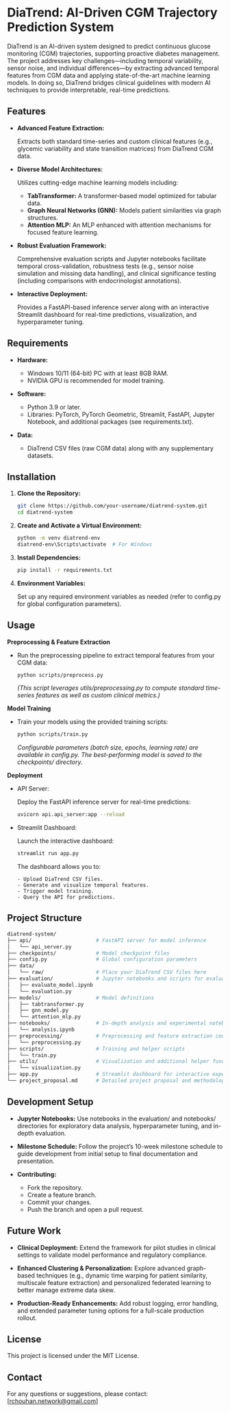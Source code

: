 # DiaTrend: AI-Driven CGM Trajectory Prediction System
DiaTrend is an AI-driven system designed to predict continuous glucose monitoring (CGM) trajectories, supporting proactive diabetes management. The project addresses key challenges—including temporal variability, sensor noise, and individual differences—by extracting advanced temporal features from CGM data and applying state-of-the-art machine learning models. In doing so, DiaTrend bridges clinical guidelines with modern AI techniques to provide interpretable, real-time predictions.

## Features
- **Advanced Feature Extraction:**

  Extracts both standard time-series and custom clinical features (e.g., glycemic variability and state transition matrices) from DiaTrend CGM data.

- **Diverse Model Architectures:**

  Utilizes cutting-edge machine learning models including:

    - **TabTransformer:** A transformer-based model optimized for tabular data.
    - **Graph Neural Networks (GNN):** Models patient similarities via graph structures.
    - **Attention MLP:** An MLP enhanced with attention mechanisms for focused feature learning.

- **Robust Evaluation Framework:**

  Comprehensive evaluation scripts and Jupyter notebooks facilitate temporal cross-validation, robustness tests (e.g., sensor noise simulation and missing data handling), and clinical significance testing (including comparisons with endocrinologist annotations).

- **Interactive Deployment:**

  Provides a FastAPI-based inference server along with an interactive Streamlit dashboard for real-time predictions, visualization, and hyperparameter tuning.

## Requirements

- **Hardware:**

    - Windows 10/11 (64-bit) PC with at least 8GB RAM.
    - NVIDIA GPU is recommended for model training.

- **Software:**

    - Python 3.9 or later.
    - Libraries: PyTorch, PyTorch Geometric, Streamlit, FastAPI, Jupyter Notebook, and additional packages (see requirements.txt).

- **Data:**

    - DiaTrend CSV files (raw CGM data) along with any supplementary datasets.

## Installation

1. **Clone the Repository:**

    ```bash
    git clone https://github.com/your-username/diatrend-system.git
    cd diatrend-system
    ```

2. **Create and Activate a Virtual Environment:**

    ```bash
    python -m venv diatrend-env
    diatrend-env\Scripts\activate  # For Windows
    ```

3. **Install Dependencies:**

    ```bash
    pip install -r requirements.txt
    ```

4. **Environment Variables:**

    Set up any required environment variables as needed (refer to config.py for global configuration parameters).

## Usage

**Preprocessing & Feature Extraction**
  
  - Run the preprocessing pipeline to extract temporal features from your CGM data:

      ```bash
      python scripts/preprocess.py
      ```
      *(This script leverages utils/preprocessing.py to compute standard time-series features as well as custom clinical metrics.)*

**Model Training**

  - Train your models using the provided training scripts:

      ```bash
      python scripts/train.py
      ```
      *Configurable parameters (batch size, epochs, learning rate) are available in config.py.*
      *The best-performing model is saved to the checkpoints/ directory.*

**Deployment**

  - API Server:

      Deploy the FastAPI inference server for real-time predictions:

      ```bash
      uvicorn api.api_server:app --reload
      ```
  - Streamlit Dashboard:

      Launch the interactive dashboard:

      ```bash
      streamlit run app.py
      ```
      
      The dashboard allows you to:

        - Upload DiaTrend CSV files.
        - Generate and visualize temporal features.
        - Trigger model training.
        - Query the API for predictions.

## Project Structure

```graphql
diatrend-system/
├── api/                     # FastAPI server for model inference
│   └── api_server.py
├── checkpoints/             # Model checkpoint files
├── config.py                # Global configuration parameters
├── data/                    
│   └── raw/                 # Place your DiaTrend CSV files here
├── evaluation/              # Jupyter notebooks and scripts for evaluation
│   ├── evaluate_model.ipynb
│   └── evaluation.py
├── models/                  # Model definitions
│   ├── tabtransformer.py
│   ├── gnn_model.py
│   └── attention_mlp.py
├── notebooks/               # In-depth analysis and experimental notebooks
│   └── analysis.ipynb
├── preprocessing/           # Preprocessing and feature extraction code
│   └── preprocessing.py
├── scripts/                 # Training and helper scripts
│   └── train.py
├── utils/                   # Visualization and additional helper functions
│   └── visualization.py
├── app.py                   # Streamlit dashboard for interactive experiments
└── project_proposal.md      # Detailed project proposal and methodology
```

## Development Setup

  - **Jupyter Notebooks:**
    Use notebooks in the evaluation/ and notebooks/ directories for exploratory data analysis, hyperparameter tuning, and in-depth evaluation.

  - **Milestone Schedule:**
    Follow the project’s 10-week milestone schedule to guide development from initial setup to final documentation and presentation.

  - **Contributing:**

      - Fork the repository.
      - Create a feature branch.
      - Commit your changes.
      - Push the branch and open a pull request.

## Future Work

  - **Clinical Deployment:**
    Extend the framework for pilot studies in clinical settings to validate model performance and regulatory compliance.

  - **Enhanced Clustering & Personalization:**
    Explore advanced graph-based techniques (e.g., dynamic time warping for patient similarity, multiscale feature extraction) and personalized federated learning to better manage extreme data skew.

  - **Production-Ready Enhancements:**
    Add robust logging, error handling, and extended parameter tuning options for a full-scale production rollout.

## License
This project is licensed under the MIT License.

## Contact
For any questions or suggestions, please contact:
[rchouhan.network@gmail.com]

